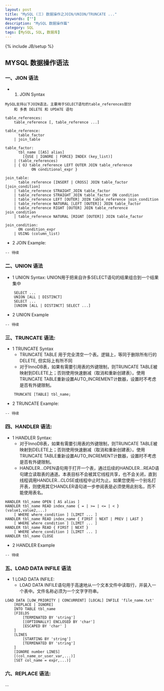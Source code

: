```yaml
---
layout: post
title: "MySQL (三) 数据操作之JOIN/UNION/TRUNCATE ..."
keywords: [""]
description: "MySQL 数据操作篇"
category: SQL
tags: [MySQL, SQL, 数据库]
---
```

{% include JB/setup %}

## MYSQL 数据操作语法

### 一、JION 语法
* 1. JOIN Syntax

```
MySQL支持以下JOIN语法，主要用于SELECT语句的table_references部分
    和 多表 DELETE 和 UPDATE 语句

table_references:
    table_reference [, table_reference ...]

table_reference:
      table_factor
    | join_table

table_factor:
      tbl_name [[AS] alias]
        [{USE | IGNORE | FORCE} INDEX (key_list)]
    | (table_references)
    | { OJ table_reference LEFT OUTER JOIN table_reference 
            ON conditional_expr }

join_table:
      table_reference [INSERT | CROSS] JOIN table_factor [join_condition]
    | table_reference STRAIGHT_JOIN table_factor
    | table_reference STRAIGHT_JOIN table_factor ON condition
    | table_reference LEFT [OUTER] JOIN table_reference join_condition
    | table_reference NATURAL [LEFT [OUTER]] JOIN table_factor
    | table_reference RIGHT [OUTER] JOIN table_reference join_condition
    | table_reference NATURAL [RIGNT [OUTER]] JOIN table_factor

join_condition:
      ON condition_expr
    | USING (column_list)
```

* 2 JOIN Example:

```
-- 待续
```

### 二、UNION 语法
* 1 UNION Syntax: UNION用于把来自许多SELECT语句的结果组合到一个结果集中

```
    SELECT ...
    UNION [ALL | DISTINCT]
    SELECT ...
    [UNION [ALL | DISTINCT] SELECT ...]
```

* 2 UNION Example

```
-- 待续
```

### 三、TRUNCATE 语法:
* 1 TRUNCATE Syntax
    * TRUNCATE TABLE 用于完全清空一个表。逻辑上，等同于删除所有行的DELETE, 但实际上有所不同
    * 对于InnoDB表，如果有需要引用表的外键限制，则TRUNCATE TABLE被映射到DELETE上；否则使用快速删减（取消和重新创建表）。使用TRUNCATE TABLE重新设置AUTO_INCREMENT计数器，设置时不考虑是否有外键限制。

```
    TRUNCATE [TABLE] tbl_name;
```

* 2 TRUNCATE Example:

```
-- 待续
```

### 四、HANDLER 语法:
* 1 HANDLER Syntax:
    * 对于InnoDB表，如果有需要引用表的外键限制，则TRUNCATE TABLE被映射到DELETE上；否则使用快速删减（取消和重新创建表）。使用TRUNCATE TABLE重新设置AUTO_INCREMENT计数器，设置时不考虑是否有外键限制。
    * HANDLER...OPEN语句用于打开一个表，通过后续的HANDLER...READ语句建立读取表的通道。本表目标不会被其它线程共享，也不会关闭，直到线程调用HANDLER...CLOSE或线程中止时为止。如果您使用一个别名打开表，则使用其它HANDLER语句进一步参阅表是必须使用此别名，而不能使用表名。

```
HANDLER tbl_name OPEN [ AS alias ]
HANDLER tbl_name READ index_name { = | >= | <= | < } (value1,value2,...)
    [ WHERE where_condition ] [LIMIT ... ]
HANDLER tbl_name READ index_name { FIRST | NEXT | PREV | LAST }
    [ WHERE where_condition ] [LIMIT ... ]
HANDLER tbl_name READ { FIRST | NEXT }
    [ WHERE where_condition ] [LIMIT ... ]
HANDLER tbl_name CLOSE
```

* 2 HANDLER Example
```
-- 待续
```

### 五、LOAD DATA INFILE 语法
* 1 LOAD DATA INFILE:
    * LOAD DATA INFILE语句用于高速地从一个文本文件中读取行，并装入一个表中。文件名称必须为一个文字字符串。

```
LOAD DATA [LOW_PRIORITY | CONCURRENT] [LOCAL] INFILE 'file_name.txt'
    [REPLACE | IGNORE]
    INTO TABLE tbl_name
    [FIELDS
        [TERMINATED BY 'string']
        [[OPTIONALLY] ENCLOSED BY 'char']
        [ESCAPED BY 'char' ]
    ]
    [LINES
        [STARTING BY 'string']
        [TERMINATED BY 'string']
    ]
    [IGNORE number LINES]
    [(col_name_or_user_var,...)]
    [SET col_name = expr,...)]
```

### 六、REPLACE 语法:
...
